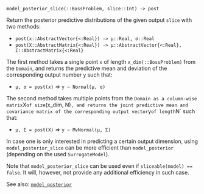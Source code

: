```
model_posterior_slice(::BossProblem, slice::Int) -> post
```

Return the posterior predictive distributions of the given output `slice` with two methods:

  * `post(x::AbstractVector{<:Real}) -> μ::Real, σ::Real`
  * `post(X::AbstractMatrix{<:Real}) -> μ::AbstractVector{<:Real}, Σ::AbstractMatrix{<:Real}`

The first method takes a single point `x` of length `x_dim(::BossProblem)` from the `Domain`, and returns the predictive mean and deviation of the corresponding output number `y` such that:

  * `μ, σ = post(x)` => `y ∼ Normal(μ, σ)`

The second method takes multiple points from the `Domain as a column-wise matrix`X`of size`(x_dim, N)`, and returns the joint predictive mean and covariance matrix of the corresponding output vector`y`of length`N` such that:

  * `μ, Σ = post(X)` => `y ∼ MvNormal(μ, Σ)`

In case one is only interested in predicting a certain output dimension, using `model_posterior_slice` can be more efficient than `model_posterior` (depending on the used `SurrogateModel`).

Note that `model_posterior_slice` can be used even if `sliceable(model) == false`. It will, however, not provide any additional efficiency in such case.

See also: [`model_posterior`](@ref)
